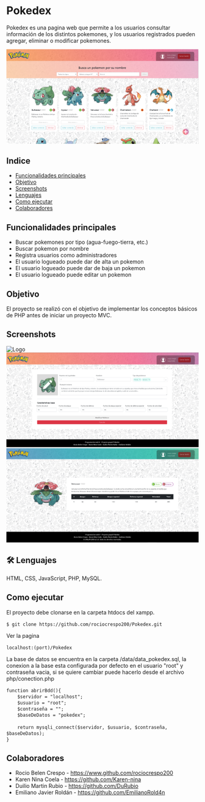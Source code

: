 # Pokedex

Pokedex es una pagina web que permite a los usuarios consultar información de los distintos pokemones, y los usuarios registrados pueden agregar, eliminar o modificar pokemones.


![Logo](/imagenes/presentacion/home.png)

## Indice
* [Funcionalidades principales](#funcionalidades-principales)
* [Objetivo](#objetivo)
* [Screenshots](#screenshots)
* [Lenguajes](#-Lenguajes)
* [Como ejecutar](#como-ejecutar)
* [Colaboradores](#colaboradores)

## Funcionalidades principales
- Buscar pokemones por tipo (agua-fuego-tierra, etc.)
- Buscar pokemon por nombre
- Registra usuarios como administradores
- El usuario logueado puede dar de alta un pokemon
- El usuario logueado puede dar de baja un pokemon
- El usuario logueado puede editar un pokemon

## Objetivo
El proyecto se realizó con el objetivo de implementar los conceptos básicos de PHP antes de iniciar un proyecto MVC.

## Screenshots
![Logo](/imagenes/presentacion/registrarse.png)
![Logo](/imagenes/presentacion/editar.png)
![Logo](/imagenes/presentacion/espec.png)

## 🛠 Lenguajes
HTML, CSS, JavaScript, PHP, MySQL.

## Como ejecutar
El proyecto debe clonarse en la carpeta htdocs del xampp.
```
$ git clone https://github.com/rociocrespo200/Pokedex.git
```
Ver la pagina
```
localhost:(port)/Pokedex
```
La base de datos se encuentra en la carpeta /data/data_pokedex.sql, la conexion a la base esta configurada por defecto en el usuario "root" y contraseña vacia, si se quiere cambiar puede hacerlo desde el archivo php/conection.php  
```
function abrirBdd(){
    $servidor = "localhost";
    $usuario = "root";
    $contraseña = "";
    $baseDeDatos = "pokedex";

    return mysqli_connect($servidor, $usuario, $contraseña, $baseDeDatos);
}
```

## Colaboradores
- Rocio Belen Crespo - https://www.github.com/rociocrespo200
- Karen Nina Coela - https://github.com/Karen-nina
- Duilio Martin Rubio - https://github.com/DuRubio
- Emiliano Javier Roldán - https://github.com/EmilianoRold4n
